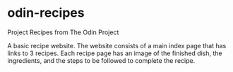 # odin-recipes
Project Recipes from The Odin Project

A basic recipe website. The website consists of a main
index page that has links to 3 recipes. Each recipe page has
an image of the finished dish, the ingredients, and the
steps to be followed to complete the recipe.
